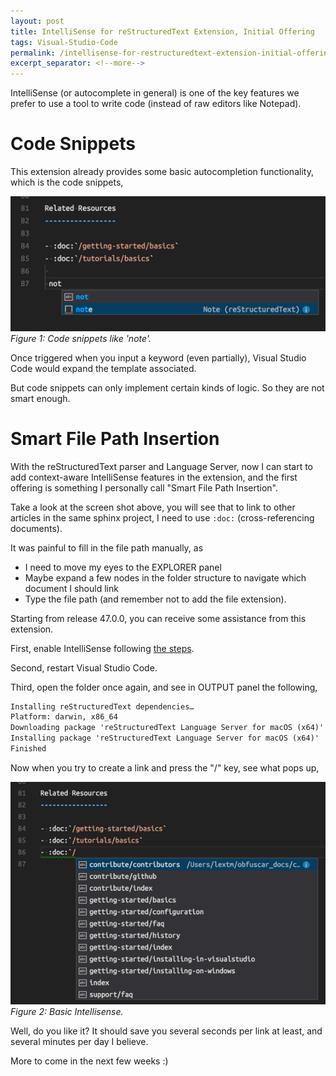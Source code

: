 ```yaml
---
layout: post
title: IntelliSense for reStructuredText Extension, Initial Offering
tags: Visual-Studio-Code
permalink: /intellisense-for-restructuredtext-extension-initial-offering-6886b17d874b
excerpt_separator: <!--more-->
---
```

IntelliSense (or autocomplete in general) is one of the key features we prefer to use a tool to write code (instead of raw editors like Notepad).
<!--more-->

# Code Snippets
This extension already provides some basic autocompletion functionality, which is the code snippets,

![img-description](/images/code-snippets.png)
_Figure 1: Code snippets like 'note'._

Once triggered when you input a keyword (even partially), Visual Studio Code would expand the template associated.

But code snippets can only implement certain kinds of logic. So they are not smart enough.

# Smart File Path Insertion
With the reStructuredText parser and Language Server, now I can start to add context-aware IntelliSense features in the extension, and the first offering is something I personally call "Smart File Path Insertion".

Take a look at the screen shot above, you will see that to link to other articles in the same sphinx project, I need to use `:doc:` (cross-referencing documents).

It was painful to fill in the file path manually, as

* I need to move my eyes to the EXPLORER panel
* Maybe expand a few nodes in the folder structure to navigate which document I should link
* Type the file path (and remember not to add the file extension).

Starting from release 47.0.0, you can receive some assistance from this extension.

First, enable IntelliSense following [the steps](https://github.com/vscode-restructuredtext/vscode-restructuredtext/blob/master/docs/sphinx.md#intellisense-settings).

Second, restart Visual Studio Code.

Third, open the folder once again, and see in OUTPUT panel the following,

``` txt
Installing reStructuredText dependencies…
Platform: darwin, x86_64
Downloading package 'reStructuredText Language Server for macOS (x64)' (12454 KB) ……………….. Done!
Installing package 'reStructuredText Language Server for macOS (x64)'
Finished
```

Now when you try to create a link and press the "/" key, see what pops up,

![img-description](/images/intellisense.png)
_Figure 2: Basic Intellisense._

Well, do you like it? It should save you several seconds per link at least, and several minutes per day I believe.

More to come in the next few weeks :)
